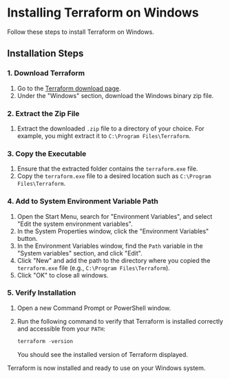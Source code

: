# Installing Terraform on Windows

Follow these steps to install Terraform on Windows.

## Installation Steps

### 1. Download Terraform

1. Go to the [Terraform download page](https://developer.hashicorp.com/terraform/install).
2. Under the "Windows" section, download the Windows binary zip file.

### 2. Extract the Zip File

1. Extract the downloaded `.zip` file to a directory of your choice. For example, you might extract it to `C:\Program Files\Terraform`.

### 3. Copy the Executable

1. Ensure that the extracted folder contains the `terraform.exe` file.
2. Copy the `terraform.exe` file to a desired location such as `C:\Program Files\Terraform`.

### 4. Add to System Environment Variable Path

1. Open the Start Menu, search for "Environment Variables", and select "Edit the system environment variables".
2. In the System Properties window, click the "Environment Variables" button.
3. In the Environment Variables window, find the `Path` variable in the "System variables" section, and click "Edit".
4. Click "New" and add the path to the directory where you copied the `terraform.exe` file (e.g., `C:\Program Files\Terraform`).
5. Click "OK" to close all windows.

### 5. Verify Installation

1. Open a new Command Prompt or PowerShell window.
2. Run the following command to verify that Terraform is installed correctly and accessible from your `PATH`:

    ```powershell
    terraform -version
    ```

   You should see the installed version of Terraform displayed.

Terraform is now installed and ready to use on your Windows system.
